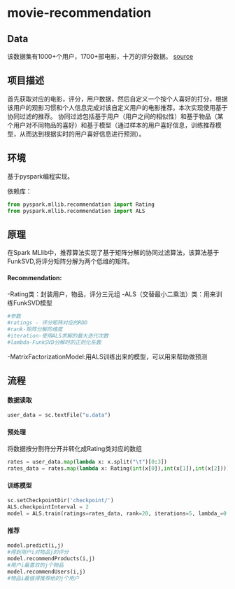 # movie-recommendation

## Data
该数据集有1000+个用户，1700+部电影，十万的评分数据。
[source](https://grouplens.org/datasets/movielens/)

## 项目描述

首先获取对应的电影，评分，用户数据，然后自定义一个按个人喜好的打分，根据该用户的观影习惯和个人信息完成对该自定义用户的电影推荐。本次实现使用基于协同过滤的推荐。
协同过滤包括基于用户（用户之间的相似性）和基于物品（某个用户对不同物品的喜好）和基于模型（通过样本的用户喜好信息，训练推荐模型，从而达到根据实时的用户喜好信息进行预测）。

## 环境

基于pyspark编程实现。

依赖库： 
```python
from pyspark.mllib.recommendation import Rating
from pyspark.mllib.recommendation import ALS
```

## 原理
在Spark MLlib中，推荐算法实现了基于矩阵分解的协同过滤算法，该算法基于FunkSVD,将评分矩阵分解为两个低维的矩阵。

#### Recommendation:
-Rating类：封装用户，物品，评分三元组
-ALS（交替最小二乘法）类：用来训练FunkSVD模型
```python
#参数
#ratings - 评分矩阵对应的RDD
#rank-矩阵分解的维度
#iteration-使用ALS求解的最大迭代次数
#lambda-FunkSVD分解时的正则化系数
```
-MatrixFactorizationModel:用ALS训练出来的模型，可以用来帮助做预测



## 流程

#### 数据读取
```python
user_data = sc.textFile("u.data")
``` 
 #### 预处理
 将数据按分割符分开并转化成Rating类对应的数组
```python
rates = user_data.map(lambda x: x.split("\t")[0:3])
rates_data = rates.map(lambda x: Rating(int(x[0]),int(x[1]),int(x[2])))
```
#### 训练模型
```python
sc.setCheckpointDir('checkpoint/')
ALS.checkpointInterval = 2
model = ALS.train(ratings=rates_data, rank=20, iterations=5, lambda_=0.02)
```
#### 推荐
```python
model.predict(i,j)
#得到用户i对物品j的评分
model.recommendProducts(i,j)
#用户i最喜欢的j个物品
model.recommendUsers(i,j)
#物品i最值得推荐给的j个用户
```


    
